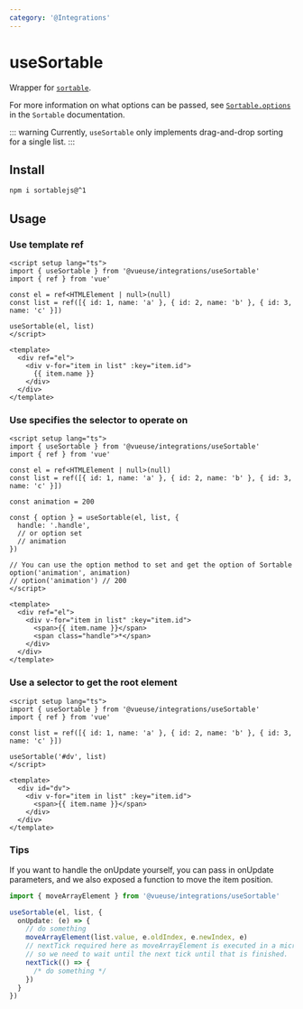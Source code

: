 ```yaml
---
category: '@Integrations'
---
```


# useSortable

Wrapper for [`sortable`](https://github.com/SortableJS/Sortable).

For more information on what options can be passed, see [`Sortable.options`](https://github.com/SortableJS/Sortable#options) in the `Sortable` documentation.

::: warning
Currently, `useSortable` only implements drag-and-drop sorting for a single list.
:::

## Install

```bash
npm i sortablejs@^1
```

## Usage

### Use template ref

```vue
<script setup lang="ts">
import { useSortable } from '@vueuse/integrations/useSortable'
import { ref } from 'vue'

const el = ref<HTMLElement | null>(null)
const list = ref([{ id: 1, name: 'a' }, { id: 2, name: 'b' }, { id: 3, name: 'c' }])

useSortable(el, list)
</script>

<template>
  <div ref="el">
    <div v-for="item in list" :key="item.id">
      {{ item.name }}
    </div>
  </div>
</template>
```

### Use specifies the selector to operate on

```vue
<script setup lang="ts">
import { useSortable } from '@vueuse/integrations/useSortable'
import { ref } from 'vue'

const el = ref<HTMLElement | null>(null)
const list = ref([{ id: 1, name: 'a' }, { id: 2, name: 'b' }, { id: 3, name: 'c' }])

const animation = 200

const { option } = useSortable(el, list, {
  handle: '.handle',
  // or option set
  // animation
})

// You can use the option method to set and get the option of Sortable
option('animation', animation)
// option('animation') // 200
</script>

<template>
  <div ref="el">
    <div v-for="item in list" :key="item.id">
      <span>{{ item.name }}</span>
      <span class="handle">*</span>
    </div>
  </div>
</template>
```

### Use a selector to get the root element

```vue
<script setup lang="ts">
import { useSortable } from '@vueuse/integrations/useSortable'
import { ref } from 'vue'

const list = ref([{ id: 1, name: 'a' }, { id: 2, name: 'b' }, { id: 3, name: 'c' }])

useSortable('#dv', list)
</script>

<template>
  <div id="dv">
    <div v-for="item in list" :key="item.id">
      <span>{{ item.name }}</span>
    </div>
  </div>
</template>
```

### Tips

If you want to handle the onUpdate yourself, you can pass in onUpdate parameters, and we also exposed a function to move the item position.

```ts
import { moveArrayElement } from '@vueuse/integrations/useSortable'

useSortable(el, list, {
  onUpdate: (e) => {
    // do something
    moveArrayElement(list.value, e.oldIndex, e.newIndex, e)
    // nextTick required here as moveArrayElement is executed in a microtask
    // so we need to wait until the next tick until that is finished.
    nextTick(() => {
      /* do something */
    })
  }
})
```
